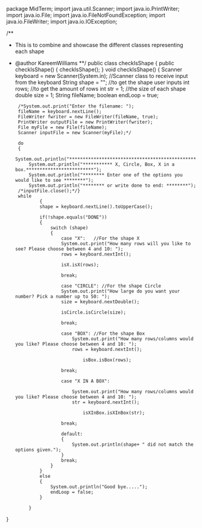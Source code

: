 package MidTerm;
import java.util.Scanner;
import java.io.PrintWriter;
import java.io.File;
import java.io.FileNotFoundException;
import java.io.FileWriter;
import java.io.IOException;

/**
 * This is to combine and showcase the different classes representing each shape
 * @author KareemWilliams
**/
public class checkIsShape 
{
    public checkIsShape()
    {
        checkIsShape();
    }
    void checkIsShape()
    {
        Scanner     keyboard = new Scanner(System.in);  //Scanner class to receive input from the keyboard
        String      shape = ""; //to get the shape user inputs
        int         rows;       //to get the amount of rows
        int         str = 1;   //the size of each shape
        double      size = 1;
        String      fileName;
        boolean     endLoop = true;
        
        /*System.out.print("Enter the filename: ");
        fileName = keyboard.nextLine();
        FileWriter fwriter = new FileWriter(fileName, true);
        PrintWriter outputFile = new PrintWriter(fwriter);
        File myFile = new File(fileName);
        Scanner inputFile = new Scanner(myFile);*/

        do
        {
            System.out.println("****************************************************************");
            System.out.println("*********** X, Circle, Box, X in a box.*************************");
            System.out.println("******** Enter one of the options you would like to see ********");
            System.out.println("******** or write done to end: ********");
        /*inputFile.close();*/}
        while
                {
                shape = keyboard.nextLine().toUpperCase();

                if(!shape.equals("DONE"))
                {
                    switch (shape)
                    {
                        case "X":   //For the shape X
                        System.out.print("How many rows will you like to see? Please choose between 4 and 10: ");
                        rows = keyboard.nextInt();

                        isX.isX(rows);

                        break;

                        case "CIRCLE": //For the shape Circle
                        System.out.print("How large do you want your number? Pick a number up to 50: ");
                        size = keyboard.nextDouble();

                        isCircle.isCircle(size);

                        break;

                        case "BOX": //For the shape Box
                            System.out.print("How many rows/columns would you like? Please choose between 4 and 10: ");
                            rows = keyboard.nextInt();

                                isBox.isBox(rows);

                        break;

                        case "X IN A BOX":

                            System.out.print("How many rows/columns would you like? Please choose between 4 and 10: ");
                            str = keyboard.nextInt();

                                isXInBox.isXInBox(str);

                        break;

                        default:
                        {
                            System.out.println(shape+ " did not match the options given.");
                        }
                        break;
                    }
                }
                else
                {
                    System.out.println("Good bye.....");
                    endLoop = false;
                }
        
            }
}
